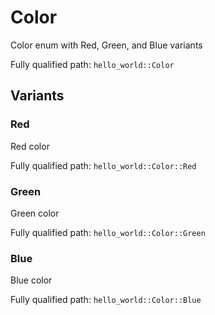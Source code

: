 # Color

Color enum with Red, Green, and Blue variants

Fully qualified path: `hello_world::Color`

## Variants

### Red

Red color

Fully qualified path: `hello_world::Color::Red`


### Green

Green color

Fully qualified path: `hello_world::Color::Green`


### Blue

Blue color

Fully qualified path: `hello_world::Color::Blue`


